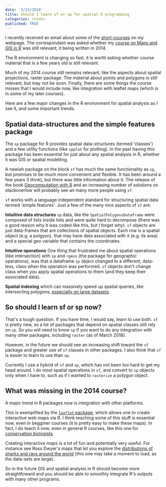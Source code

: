 ```yaml
---
date: '3/23/2018'
title: Should I learn sf or sp for spatial R programming
categories: rstats
published: TRUE
---
```




I recently received an email about some of the [short-courses](http://www.seascapemodels.org/code.html#) on my webpage. The correspondant was asked whether my [course on Maps and GIS in R](http://www.seascapemodels.org/rstats/rspatial/2015/06/22/R_Spatial_course.html) was still relevant, it being written in 2014.

The R environment is changing so fast, it is worth asking whether course material that is a few years old is still relevant.

Much of my 2014 course still remains relevant, like the aspects about spatial projections, raster package. The material about points and polygons is still relevant, but may not be soon. Finally, there are some things the course misses that I would include now, like integration with leaflet maps (which is in some of my later courses).

Here are a few major changes in the R environment for spatial analysis as I see it, and some important trends.

## Spatial data-structures and the simple features package

The `sp` package for R provides spatial data-structures (termed 'classes') and a few utility functions (like `spplot` for plotting). In the past having this package has been essential for just about any spatial analysis in R, whether it was GIS or spatial modelling.

A newish package on the block `sf` has much the same functionality as `sp`, but promises to be much more convenient and flexible. It has been around a few years (I think), but there was little information about it. The release of the book [Geocomputation with R](https://geocompr.robinlovelace.net/) and an increasing number of solutions on stackoverlow will probably see an many more people using `sf`.

`sf` works with a language independent standard for structuring spatial data termed 'simple features'. Just a few of the many nice aspects of `sf` are:

**Intuitive data structures** `sp` data, like the `SpatialPolygonsDataframe` were composed of lists inside lists and were quite hard to decompose (there was a good reason why it was coded like this, but I forget why).  `sf` objects are just data-frames that are collections of spatial objects. Each row is a spatial object (e.g. a polgyon), that may have data associated with it (e.g. its area) and a special geo variable that contains the coordinates.

**Intuitive operations** One thing that frustrated me about spatial operations (like intersection) with `sp` and `rgeos` (the package for geographic operations), was that a dataframe `sp` object changed to a different, data-less, class when the operation was performed. `sf` objects don't change class when you apply spatial operations to them (and they keep their associated data).

**Spatial indexing** which can massively speed up spatial queries, like intersecting polygons, [especially on large datasets](https://www.r-spatial.org/r/2017/06/22/spatial-index.html).

## So should I learn sf or sp now?

That's a tough question. If you have time, I would say, learn to use both. `sf` is pretty new, so a lot of packages that depend on spatial classes still rely on `sp`. So you will need to know `sp` if you want to do any integration with many other packages, including `raster` (as of March 2018).

However, in the future we should see an increasing shift toward the `sf` package and greater use of `sf` classes in other packages. I also think that `sf` is easier to learn to use than `sp`.

Currently I use a hybrid of `sf` and `sp`, which has not been too hard to get my head around. I do most spatial operations in `sf`, and convert to `sp` objects only when I have to, such as if I wanted to `rasterize` a polygon object.

## What was missing in the 2014 course?

A major trend in R packages now is integration with other platforms.

 This is exemplified by the [`leaflet` package](https://rstudio.github.io/leaflet/), which allows one to create interactive web maps via R. I think teaching some of this stuff is essential now, even in begginer courses (it is pretty easy to make these maps). In fact, I do teach it now, even in general R courses, like this one for [conservation biologists](http://www.seascapemodels.org/data/Conservation_R.html).

Creating interactive maps is a lot of fun and potentially very useful. For instance see Ross Dwyer's maps that let you explore the [distributions of sharks and rays around the world](https://rossdwyer.shinyapps.io/sharkray_mpa/) (this one may take a moment to load, as the data-sets are large).

So in the future GIS and spatial analysis in R should become more straightfoward and you should be able to smoothly integrate R's outputs with many other programs. 





